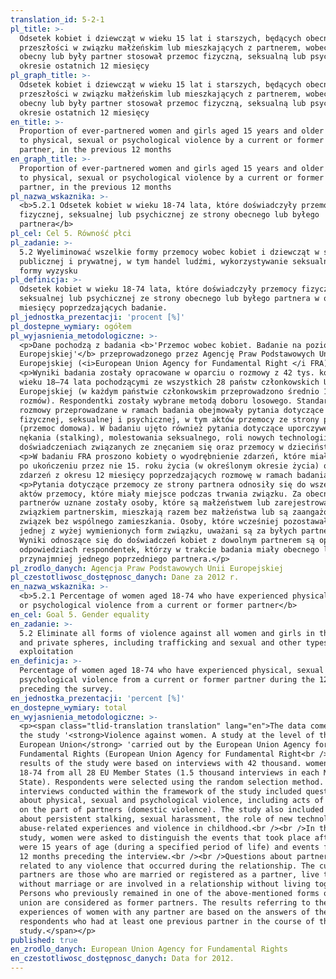 ```yaml
---
translation_id: 5-2-1
pl_title: >-
  Odsetek kobiet i dziewcząt w wieku 15 lat i starszych, będących obecnie lub w
  przeszłości w związku małżeńskim lub mieszkających z partnerem, wobec których
  obecny lub były partner stosował przemoc fizyczną, seksualną lub psychiczną w
  okresie ostatnich 12 miesięcy
pl_graph_title: >-
  Odsetek kobiet i dziewcząt w wieku 15 lat i starszych, będących obecnie lub w
  przeszłości w związku małżeńskim lub mieszkających z partnerem, wobec których
  obecny lub były partner stosował przemoc fizyczną, seksualną lub psychiczną w
  okresie ostatnich 12 miesięcy
en_title: >-
  Proportion of ever-partnered women and girls aged 15 years and older subjected
  to physical, sexual or psychological violence by a current or former intimate
  partner, in the previous 12 months
en_graph_title: >-
  Proportion of ever-partnered women and girls aged 15 years and older subjected
  to physical, sexual or psychological violence by a current or former intimate
  partner, in the previous 12 months
pl_nazwa_wskaznika: >-
  <b>5.2.1 Odsetek kobiet w wieku 18-74 lata, które doświadczyły przemocy
  fizycznej, seksualnej lub psychicznej ze strony obecnego lub byłego
  partnera</b>
pl_cel: Cel 5. Równość płci
pl_zadanie: >-
  5.2 Wyeliminować wszelkie formy przemocy wobec kobiet i dziewcząt w sferze
  publicznej i prywatnej, w tym handel ludźmi, wykorzystywanie seksualne i inne
  formy wyzysku
pl_definicja: >-
  Odsetek kobiet w wieku 18-74 lata, które doświadczyły przemocy fizycznej,
  seksualnej lub psychicznej ze strony obecnego lub byłego partnera w okresie 12
  miesięcy poprzedzających badanie.
pl_jednostka_prezentacji: 'procent [%]'
pl_dostepne_wymiary: ogółem
pl_wyjasnienia_metodologiczne: >-
  <p>Dane pochodzą z badania <b>'Przemoc wobec kobiet. Badanie na poziomie Unii
  Europejskiej'</b> przeprowadzonego przez Agencję Praw Podstawowych Unii
  Europejskiej (<i>European Union Agency for Fundamental Right </i FRA). </p>
  <p>Wyniki badania zostały opracowane w oparciu o rozmowy z 42 tys. kobiet w
  wieku 18–74 lata pochodzącymi ze wszystkich 28 państw członkowskich Unii
  Europejskiej (w każdym państwie członkowskim przeprowadzono średnio 1,5 tys.
  rozmów). Respondentki zostały wybrane metodą doboru losowego. Standardowe
  rozmowy przeprowadzane w ramach badania obejmowały pytania dotyczące przemocy
  fizycznej, seksualnej i psychicznej, w tym aktów przemocy ze strony partnerów
  (przemoc domowa). W badaniu ujęto również pytania dotyczące uporczywego
  nękania (stalking), molestowania seksualnego, roli nowych technologii w
  doświadczeniach związanych ze znęcaniem się oraz przemocy w dzieciństwie. </p>
  <p>W badaniu FRA proszono kobiety o wyodrębnienie zdarzeń, które miały miejsce
  po ukończeniu przez nie 15. roku życia (w określonym okresie życia) oraz
  zdarzeń z okresu 12 miesięcy poprzedzających rozmowę w ramach badania. </p>
  <p>Pytania dotyczące przemocy ze strony partnera odnosiły się do wszelkich
  aktów przemocy, które miały miejsce podczas trwania związku. Za obecnych
  partnerów uznane zostały osoby, które są małżeństwem lub zarejestrowanym
  związkiem partnerskim, mieszkają razem bez małżeństwa lub są zaangażowani w
  związek bez wspólnego zamieszkania. Osoby, które wcześniej pozostawały w
  jednej z wyżej wymienionych form związku, uważani są za byłych partnerów.
  Wyniki odnoszące się do doświadczeń kobiet z dowolnym partnerem są oparte na
  odpowiedziach respondentek, którzy w trakcie badania miały obecnego lub
  przynajmniej jednego poprzedniego partnera.</p>
pl_zrodlo_danych: Agencja Praw Podstawowych Unii Europejskiej
pl_czestotliwosc_dostępnosc_danych: Dane za 2012 r.
en_nazwa_wskaznika: >-
  <b>5.2.1 Percentage of women aged 18-74 who have experienced physical, sexual
  or psychological violence from a current or former partner</b>
en_cel: Goal 5. Gender equality
en_zadanie: >-
  5.2 Eliminate all forms of violence against all women and girls in the public
  and private spheres, including trafficking and sexual and other types of
  exploitation
en_definicja: >-
  Percentage of women aged 18-74 who have experienced physical, sexual or
  psychological violence from a current or former partner during the 12 months
  preceding the survey.
en_jednostka_prezentacji: 'percent [%]'
en_dostepne_wymiary: total
en_wyjasnienia_metodologiczne: >-
  <p><span class="tlid-translation translation" lang="en">The data comes from
  the study '<strong>Violence against women. A study at the level of the
  European Union</strong> 'carried out by the European Union Agency for
  Fundamental Rights (European Union Agency for Fundamental Right<br /><br />The
  results of the study were based on interviews with 42 thousand. women aged
  18-74 from all 28 EU Member States (1.5 thousand interviews in each Member
  State). Respondents were selected using the random selection method. Standard
  interviews conducted within the framework of the study included questions
  about physical, sexual and psychological violence, including acts of violence
  on the part of partners (domestic violence). The study also included questions
  about persistent stalking, sexual harassment, the role of new technologies in
  abuse-related experiences and violence in childhood.<br /><br />In the FRA
  study, women were asked to distinguish the events that took place after they
  were 15 years of age (during a specified period of life) and events from the
  12 months preceding the interview.<br /><br />Questions about partner violence
  related to any violence that occurred during the relationship. The current
  partners are those who are married or registered as a partner, live together
  without marriage or are involved in a relationship without living together.
  Persons who previously remained in one of the above-mentioned forms of the
  union are considered as former partners. The results referring to the
  experiences of women with any partner are based on the answers of the
  respondents who had at least one previous partner in the course of the
  study.</span></p>
published: true
en_zrodlo_danych: European Union Agency for Fundamental Rights
en_czestotliwosc_dostępnosc_danych: Data for 2012.
---
```

